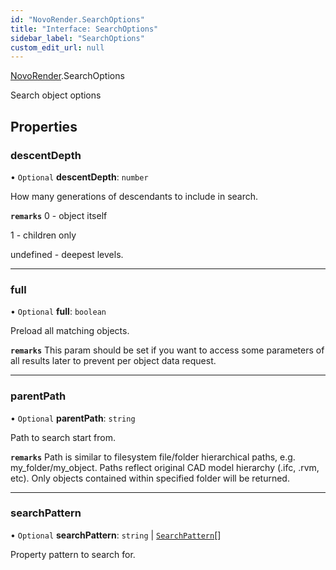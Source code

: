 ```yaml
---
id: "NovoRender.SearchOptions"
title: "Interface: SearchOptions"
sidebar_label: "SearchOptions"
custom_edit_url: null
---
```


[NovoRender](../namespaces/NovoRender.md).SearchOptions

Search object options

## Properties

### descentDepth

• `Optional` **descentDepth**: `number`

How many generations of descendants to include in search.

**`remarks`**
0 - object itself

1 - children only

undefined - deepest levels.

___

### full

• `Optional` **full**: `boolean`

Preload all matching objects.

**`remarks`**
This param should be set if you want to access some parameters of all results later to prevent per object data request.

___

### parentPath

• `Optional` **parentPath**: `string`

Path to search start from.

**`remarks`**
Path is similar to filesystem file/folder hierarchical paths, e.g. my_folder/my_object.
Paths reflect original CAD model hierarchy (.ifc, .rvm, etc).
Only objects contained within specified folder will be returned.

___

### searchPattern

• `Optional` **searchPattern**: `string` \| [`SearchPattern`](NovoRender.SearchPattern.md)[]

Property pattern to search for.
